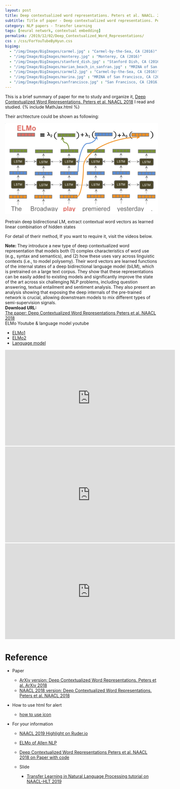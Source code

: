 ```yaml
---
layout: post
title: Deep contextualized word representations. Peters et al. NAACL. 2018.
subtitle: Title of paper - Deep contextualized word representations. Peters et al. NAACL. 2018.
category: NLP papers - Transfer Learning
tags: [neural network, contextual embedding]
permalink: /2019/12/02/Deep_Contextualized_Word_Representations/
css : /css/ForYouTubeByHyun.css
bigimg: 
  - "/img/Image/BigImages/carmel.jpg" : "Carmel-by-the-Sea, CA (2016)"
  - "/img/Image/BigImages/monterey.jpg" : "Monterey, CA (2016)"
  - "/img/Image/BigImages/stanford_dish.jpg" : "Stanford Dish, CA (2016)"
  - "/img/Image/BigImages/marian_beach_in_sanfran.jpg" : "MRINA of San Francisco, CA (2016)"
  - "/img/Image/BigImages/carmel2.jpg" : "Carmel-by-the-Sea, CA (2016)"
  - "/img/Image/BigImages/marina.jpg" : "MRINA of San Francisco, CA (2016)"
  - "/img/Image/BigImages/sanfrancisco.jpg" : "San Francisco, CA (2016)"
---
```


This is a brief summary of paper for me to study and organize it, [Deep Contextualized Word Representations. Peters et al. NAACL 2018](https://www.aclweb.org/anthology/N18-1202/) I read and studied. 
{% include MathJax.html %}

Their archtecture could be shown as following:

![Transfer Learning Natural Language Processing tutorial](/img/Image/NaturalLanguageProcessing/NLPLabs/Paper_Investigation/Contextual_Embedding/2019-12-02-Deep_Contextualized_Word_Representations/ELMo_method.PNG)

Pretrain deep bidirectional LM, extract contextual word vectors as learned linear combination of hidden states

For detail of therir method, If you want to require it, visit the videos below.

<div class="alert alert-info" role="alert"><i class="fa fa-info-circle"></i> <b>Note: </b>
They introduce a new type of deep contextualized word representation that models both (1) complex characteristics of word use (e.g., syntax and semantics), and (2) how these uses vary across linguistic contexts (i.e., to model polysemy). Their word vectors are learned functions of the internal states of a deep bidirectional language model (biLM), which is pretrained on a large text corpus. They show that these representations can be easily added to existing models and significantly improve the state of the art across six challenging NLP problems, including question answering, textual entailment and sentiment analysis. They also present an analysis showing that exposing the deep internals of the pre-trained network is crucial, allowing downstream models to mix different types of semi-supervision signals.
</div>
  
  
<div class="alert alert-success" role="alert"><i class="fa fa-paperclip fa-lg"></i> <b>Download URL: </b><br>
  <a href="https://www.aclweb.org/anthology/N18-1202/">The paper: Deep Contextualized Word Representations Peters et al. NAACL 2018</a>
</div>

<div id="tutorial-section">

  <div id="tutorial-title">ELMo Youtube & language model youtube</div>

  <ul class="nav nav-pills">
    <li class="active"><a data-toggle="tab" href="#ELMo1">ELMo1</a></li>
    <li><a data-toggle="tab" href="#ELMo2">ELMo2</a></li>
    <li><a data-toggle="tab" href="#Language_model">Language model</a></li>
  </ul>

  <div class="tab-content">
    <div id="ELMo1" class="tab-pane fade in active">
      <iframe src="https://player.vimeo.com/video/277672840" width="560" height="315" frameborder="0" allowfullscreen></iframe>
    </div>
    <div id="ELMo2" class="tab-pane fade">
      <iframe width="560" height="315" src="https://www.youtube.com/embed/9JfGxKkmBc0" frameborder="0" allowfullscreen></iframe> 
    </div>
    <div id="Language_model" class="tab-pane fade">
      <iframe width="560" height="315" src="https://www.youtube.com/embed/6N-fev9Zm2s" frameborder="0" allowfullscreen></iframe>
    </div>
  </div>
</div>


# Reference 

- Paper 
  - [ArXiv version: Deep Contextualized Word Representations. Peters et al. ArXiv 2018](https://arxiv.org/abs/1802.05365)
  - [NAACL 2018 version: Deep Contextualized Word Representations. Peters et al. NAACL 2018](https://www.aclweb.org/anthology/N18-1202/)
 
- How to use html for alert
  - [how to use icon](http://idratherbewriting.com/documentation-theme-jekyll/mydoc_icons.html)
  
- For your information
  - [NAACL 2019 Highlight on Ruder.io](http://ruder.io/naacl2019/)
  - [ELMo of Allen NLP](https://allennlp.org/elmo)
  - [Deep Contextualized Word Representations Peters et al. NAACL 2018 on Paper with code](https://paperswithcode.com/paper/deep-contextualized-word-representations)
  
  - Slide 
    - [Transfer Learning in Natural Language Processing tutorial on NAACL-HLT 2019](https://docs.google.com/presentation/d/1fIhGikFPnb7G5kr58OvYC3GN4io7MznnM0aAgadvJfc/edit#slide=id.g5888218f39_177_4)
